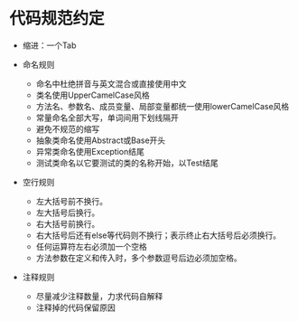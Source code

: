 # 代码规范约定

* 缩进：一个Tab

* 命名规则
  * 命名中杜绝拼音与英文混合或直接使用中文
  * 类名使用UpperCamelCase风格
  * 方法名、参数名、成员变量、局部变量都统一使用lowerCamelCase风格
  * 常量命名全部大写，单词间用下划线隔开
  * 避免不规范的缩写
  * 抽象类命名使用Abstract或Base开头
  * 异常类命名使用Exception结尾
  * 测试类命名以它要测试的类的名称开始，以Test结尾

* 空行规则
  * 左大括号前不换行。
  * 左大括号后换行。
  * 右大括号前换行。
  * 右大括号后还有else等代码则不换行；表示终止右大括号后必须换行。
  * 任何运算符左右必须加一个空格
  * 方法参数在定义和传入时，多个参数逗号后边必须加空格。

* 注释规则
  * 尽量减少注释数量，力求代码自解释
  * 注释掉的代码保留原因
